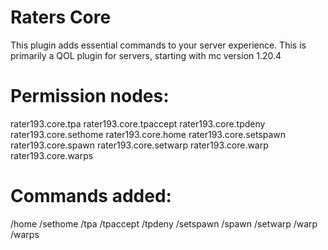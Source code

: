 # Raters Core
This plugin adds essential commands to your server experience.
This is primarily a QOL plugin for servers, starting with mc version 1.20.4

# Permission nodes:
rater193.core.tpa
rater193.core.tpaccept
rater193.core.tpdeny
rater193.core.sethome
rater193.core.home
rater193.core.setspawn
rater193.core.spawn
rater193.core.setwarp
rater193.core.warp
rater193.core.warps

# Commands added:
/home <Home Name>
/sethome <Home Name>
/tpa <Player Name>
/tpaccept
/tpdeny
/setspawn
/spawn
/setwarp
/warp
/warps

